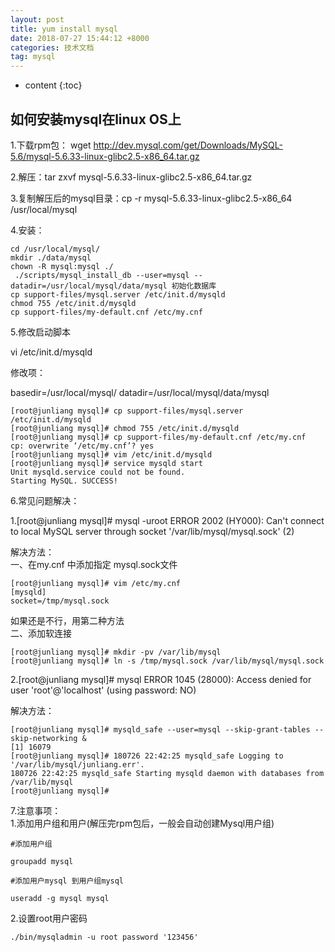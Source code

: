 ```yaml
---
layout: post
title: yum install mysql
date: 2018-07-27 15:44:12 +8000
categories: 技术文档
tag: mysql
---
```


* content
{:toc}

## 如何安装mysql在linux OS上
1.下载rpm包：
wget http://dev.mysql.com/get/Downloads/MySQL-5.6/mysql-5.6.33-linux-glibc2.5-x86_64.tar.gz<br>

2.解压：tar zxvf mysql-5.6.33-linux-glibc2.5-x86_64.tar.gz<br>

3.复制解压后的mysql目录：cp -r mysql-5.6.33-linux-glibc2.5-x86_64 /usr/local/mysql<br>

4.安装：<br>

	cd /usr/local/mysql/
	mkdir ./data/mysql
	chown -R mysql:mysql ./
	 ./scripts/mysql_install_db --user=mysql --datadir=/usr/local/mysql/data/mysql 初始化数据库
	cp support-files/mysql.server /etc/init.d/mysqld
	chmod 755 /etc/init.d/mysqld
	cp support-files/my-default.cnf /etc/my.cnf


5.修改启动脚本

vi /etc/init.d/mysqld

修改项：<br>

basedir=/usr/local/mysql/
datadir=/usr/local/mysql/data/mysql

	[root@junliang mysql]# cp support-files/mysql.server /etc/init.d/mysqld
	[root@junliang mysql]# chmod 755 /etc/init.d/mysqld
	[root@junliang mysql]# cp support-files/my-default.cnf /etc/my.cnf
	cp: overwrite ‘/etc/my.cnf’? yes
	[root@junliang mysql]# vim /etc/init.d/mysqld
	[root@junliang mysql]# service mysqld start
	Unit mysqld.service could not be found.
	Starting MySQL. SUCCESS!

6.常见问题解决：

1.[root@junliang mysql]# mysql -uroot
ERROR 2002 (HY000): Can't connect to local MySQL server through socket '/var/lib/mysql/mysql.sock' (2)

解决方法：<br>
一、在my.cnf 中添加指定 mysql.sock文件

```shell
[root@junliang mysql]# vim /etc/my.cnf
[mysqld]
socket=/tmp/mysql.sock
```
如果还是不行，用第二种方法<br>
二、添加软连接<br>

```shell
[root@junliang mysql]# mkdir -pv /var/lib/mysql
[root@junliang mysql]# ln -s /tmp/mysql.sock /var/lib/mysql/mysql.sock
```

2.[root@junliang mysql]# mysql
ERROR 1045 (28000): Access denied for user 'root'@'localhost' (using password: NO)

解决方法：

```shell
[root@junliang mysql]# mysqld_safe --user=mysql --skip-grant-tables --skip-networking &
[1] 16079
[root@junliang mysql]# 180726 22:42:25 mysqld_safe Logging to '/var/lib/mysql/junliang.err'.
180726 22:42:25 mysqld_safe Starting mysqld daemon with databases from /var/lib/mysql
[root@junliang mysql]#
```

7.注意事项：<br>
1.添加用户组和用户(解压完rpm包后，一般会自动创建Mysql用户组)

```shell
#添加用户组

groupadd mysql

#添加用户mysql 到用户组mysql

useradd -g mysql mysql 
```

2.设置root用户密码

```shell
./bin/mysqladmin -u root password '123456'
```
